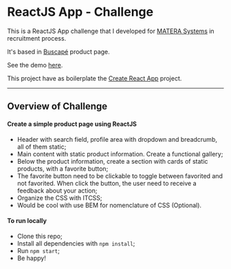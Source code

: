 # ReactJS App - Challenge

This is a ReactJS App challenge that I developed for [MATERA Systems](http://www.matera.com/br/) in recruitment process.

It's based in [Buscapé](http://www.buscape.com.br/) product page.

See the demo [here](https://bcarvalho89.github.io/react-challenge/).

This project have as boilerplate the [Create React App](https://github.com/facebookincubator/create-react-app) project.

------------------------------

## Overview of Challenge
#### Create a simple product page using ReactJS
- Header with search field, profile area with dropdown and breadcrumb, all of them static;
- Main content with static product information. Create a functional gallery;
- Below the product information, create a section with cards of static products, with a favorite button;
- The favorite button need to be clickable to toggle between favorited and not favorited. When click the button, the user need to receive a feedback about your action;
- Organize the CSS with ITCSS;
- Would be cool with use BEM for nomenclature of CSS (Optional).

#### To run locally
- Clone this repo;
- Install all dependencies with `npm install`;
- Run `npm start`;
- Be happy!

